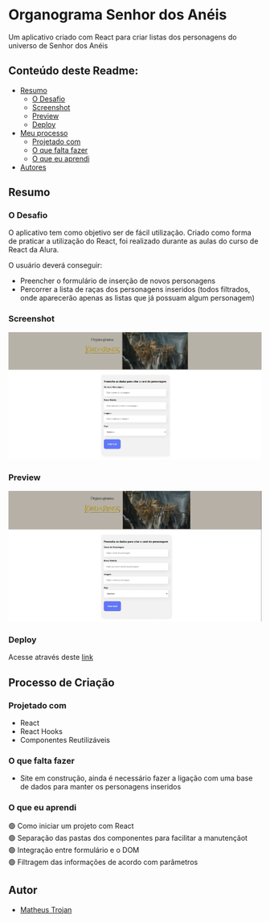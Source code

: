# Organograma Senhor dos Anéis

<p>Um aplicativo criado com React para criar listas dos personagens do universo de Senhor dos Anéis</p>

## Conteúdo deste Readme:

- [Resumo](#resumo)
  - [O Desafio](#o-desafio)
  - [Screenshot](#screenshot)
  - [Preview](#preview)
  - [Deploy](#deploy)
- [Meu processo](#meu-processo)
  - [Projetado com](#projetado-com)
  - [O que falta fazer](#o-que-falta-fazer)
  - [O que eu aprendi](#o-que-eu-aprendi)
- [Autores](#autores)

## Resumo

### O Desafio

O aplicativo tem como objetivo ser de fácil utilização. Criado como forma de praticar a utilização do React, foi realizado durante as aulas do curso de React da Alura. 

O usuário deverá conseguir:

- Preencher o formulário de inserção de novos personagens
- Percorrer a lista de raças dos personagens inseridos (todos filtrados, onde aparecerão apenas as listas que já possuam algum personagem)

### Screenshot

![](public/images/print.png#vitrinedev)

### Preview

![](public/images/demonstracao.gif)

### Deploy

Acesse através deste [link](https://organograma-lotr.vercel.app/)

## Processo de Criação

### Projetado com

- React
- React Hooks
- Componentes Reutilizáveis

### O que falta fazer

- Site em construção, ainda é necessário fazer a ligação com uma base de dados para manter os personagens inseridos

### O que eu aprendi

🟢 Como iniciar um projeto com React<br>
🟢 Separação das pastas dos componentes para facilitar a manutençãot<br>
🟢 Integração entre formulário e o DOM<br>
🟢 Filtragem das informações de acordo com parâmetros<br>

## Autor

- [Matheus Trojan](https://www.linkedin.com/in/matheus-trojan/)
